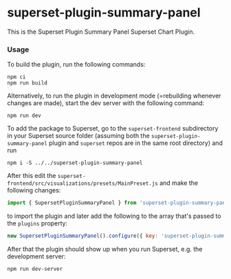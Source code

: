 # superset-plugin-summary-panel

This is the Superset Plugin Summary Panel Superset Chart Plugin.

### Usage

To build the plugin, run the following commands:

```
npm ci
npm run build
```

Alternatively, to run the plugin in development mode (=rebuilding whenever changes are made), start the dev server with the following command:

```
npm run dev
```

To add the package to Superset, go to the `superset-frontend` subdirectory in your Superset source folder (assuming both the `superset-plugin-summary-panel` plugin and `superset` repos are in the same root directory) and run
```
npm i -S ../../superset-plugin-summary-panel
```

After this edit the `superset-frontend/src/visualizations/presets/MainPreset.js` and make the following changes:

```js
import { SupersetPluginSummaryPanel } from 'superset-plugin-summary-panel';
```

to import the plugin and later add the following to the array that's passed to the `plugins` property:
```js
new SupersetPluginSummaryPanel().configure({ key: 'superset-plugin-summary-panel' }),
```

After that the plugin should show up when you run Superset, e.g. the development server:

```
npm run dev-server
```
